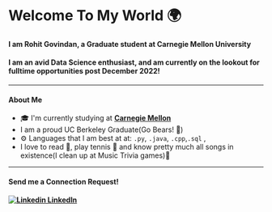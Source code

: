 # Welcome To My World 🌍
#### I am Rohit Govindan, a Graduate student at Carnegie Mellon University

#### I am an avid Data Science enthusiast, and am currently on the lookout for fulltime opportunities post December 2022!
---
#### About Me
- 🎓 I'm currently studying at **[Carnegie Mellon](https://www.cmu.edu/)**
- I am a proud UC Berkeley Graduate(Go Bears! 🐻)
- ⚙️ Languages that I am best at at: `.py`, `.java`,  `.cpp`,`.sql` ,
- I love to read 📘, play tennis 🎾 and know pretty much all songs in existence(I clean up at Music Trivia games)🎵
---
#### Send me a Connection Request!
#### [![Linkedin](https://i.stack.imgur.com/gVE0j.png) LinkedIn](https://www.linkedin.com/in/rohit-govindan-854425112/)

